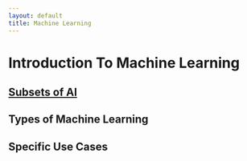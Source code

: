 ```yaml
---
layout: default
title: Machine Learning
---
```



# Introduction To Machine Learning

## [Subsets of AI](1_Subsets_of_AI.md)


## Types of Machine Learning


## Specific Use Cases
